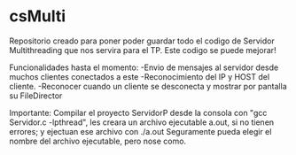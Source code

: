 # csMulti
Repositorio creado para poner poder guardar todo el codigo de Servidor Multithreading que nos servira para el TP. 
Este codigo se puede mejorar!

Funcionalidades hasta el momento:
-Envio de mensajes al servidor desde muchos clientes conectados a este
-Reconocimiento del IP y HOST del cliente.
-Reconocer cuando un cliente se desconecta y mostrar por pantalla su FileDirector

Importante:
Compilar el proyecto ServidorP desde la consola con "gcc Servidor.c -lpthread", les creara un archivo ejecutable a.out, si no tienen errores; y ejectuan ese archivo con ./a.out
Seguramente pueda elegir el nombre del archivo ejecutable, pero nose como.
